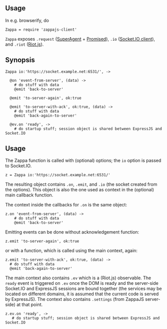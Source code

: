 Usage
-----

In e.g. browserify, do

    Zappa = require 'zappajs-client'

`Zappa` exposes `.request` ([SuperAgent](https://visionmedia.github.io/superagent/) + [Promised](https://github.com/shimaore/superagent-as-promised)), `.io` ([Socket.IO client](https://github.com/socketio/socket.io-client#socketio-client)), and `.riot` ([Riot.js](http://riotjs.com/)).

Synopsis
--------

    Zappa io:'https://socket.example.net:6531/', ->

      @on 'event-from-server', (data) ->
        # do stuff with data
        @emit 'back-to-server'

      @emit 'to-server-again', ok:true

      @emit 'to-server-with-ack', ok:true, (data) ->
        # do stuff with data
        @emit 'back-again-to-server'

      @ev.on 'ready', ->
        # do startup stuff; session object is shared between ExpressJS and Socket.IO

Usage
-----

The Zappa function is called with (optional) options; the `io` option is passed to Socket.IO.

    z = Zappa io:'https://socket.example.net:6531/'

The resulting object contains `.on`, `.emit`, and `.io` (the socket created from the options). This object is also the one used as context in the (optional) main callback function.

The context inside the callbacks for `.on` is the same object:

    z.on 'event-from-server', (data) ->
        # do stuff with data
        @emit 'back-to-server'

Emitting events can be done without acknowledgement function:

    z.emit 'to-server-again', ok:true

or with a function, which is called using the main context, again:

    z.emit 'to-server-with-ack', ok:true, (data) ->
      # do stuff with data
      @emit 'back-again-to-server'

The main context also contains `.ev` which is a (Riot.js) observable. The `ready` event is triggered on `.ev` once the DOM is ready and the server-side Socket.IO and ExpressJS sessions are bound together (the services may be located on different domains, it is assumed that the current code is served by ExpressJS). The context also contains `.settings` (from ZappaJS server-side) at that point.

    z.ev.on 'ready', ->
       # do startup stuff; session object is shared between ExpressJS and Socket.IO
